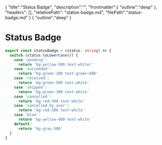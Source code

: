 {
    "title":"Status Badge",
    "description":"",
    "frontmatter":{
    "outline":"deep"
    },
    "headers": [],
    "relativePath": "status-badge.md",
    "filePath":"status-badge.md"
}
{
"outline":"deep"
}

# Status Badge

```ts
export const statusBadge = (status: string) => {
  switch (status.toLowerCase()) {
    case 'pending':
      return 'bg-yellow-500 text-white!'
    case 'succeeded':
      return 'bg-green-100 text-green-600'
    case 'received':
      return 'bg-green-500 text-white'
    case 'shipped':
      return 'bg-green-300 text-white'
    case 'cancelled':
      return 'bg-red-500 text-white'
    case 'cancelled_by_user':
      return 'bg-red-500 text-white'
    case 'blue':
      return 'bg-yellow-400 text-white'
    default:
      return 'bg-gray-500'
  }
}
```
